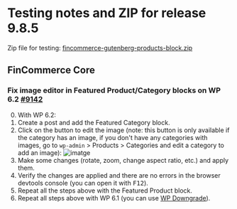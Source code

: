 # Testing notes and ZIP for release 9.8.5

Zip file for testing: [fincommerce-gutenberg-products-block.zip](https://github.com/dieselfox1/fincommerce-blocks/files/11287747/fincommerce-gutenberg-products-block.zip)

## FinCommerce Core

### Fix image editor in Featured Product/Category blocks on WP 6.2 [#9142](https://github.com/dieselfox1/fincommerce-blocks/pull/9142)

0. With WP 6.2:
1. Create a post and add the Featured Category block.
2. Click on the button to edit the image (note: this button is only available if the category has an image, if you don't have any categories with images, go to `wp-admin` > Products > Categories and edit a category to add an image):
![imatge](https://user-images.githubusercontent.com/3616980/233357474-a8574b19-62c6-425b-b76a-f36b3cbc14b2.png)
3. Make some changes (rotate, zoom, change aspect ratio, etc.) and apply them.
4. Verify the changes are applied and there are no errors in the browser devtools console (you can open it with <kbd>F12</kbd>).
5. Repeat all the steps above with the Featured Product block.
6. Repeat all steps above with WP 6.1 (you can use [WP Downgrade](https://wordpress.org/plugins/wp-downgrade/)).
